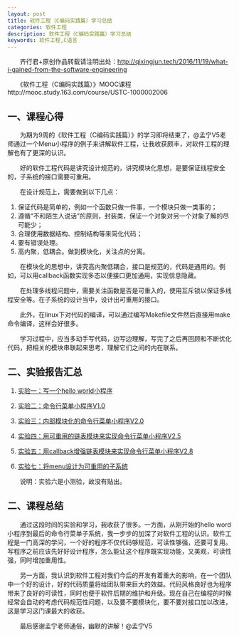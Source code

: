 ```yaml
---
layout: post
title: 软件工程（C编码实践篇）学习总结
categories: 软件工程
description: 软件工程（C编码实践篇）学习总结
keywords: 软件工程,C语言
---
```


　　齐行君+原创作品转载请注明出处：http://qixingjun.tech/2016/11/19/what-i-gained-from-the-software-engineering

　　《软件工程（C编码实践篇）》MOOC课程http://mooc.study.163.com/course/USTC-1000002006

## 一、课程心得
	
　　为期为9周的《软件工程（C编码实践篇）》的学习即将结束了，@孟宁V5老师通过一个Menu小程序的例子来讲解软件工程，让我收获颇丰，对软件工程的理解也有了更深的认识。

　　好的软件工程代码是讲究设计规范的，讲究模块化思想，是要保证线程安全的，子系统的接口需要可重用。

　　在设计规范上，需要做到以下几点：

1. 保证代码是简单的，例如一个函数只做一件事，一个模块只做一类事的；
2. 遵循“不和陌生人说话”的原则，封装类，保证一个对象对另一个对象了解的尽可能少；
3. 合理使用数据结构、控制结构等来简化代码；
4. 要有错误处理。
5. 高内聚，低耦合。做到模块化，关注点的分离。

　　在模块化的思想中，讲究高内聚低耦合，接口是规范的，代码是通用的。例如，可以用callback函数实现多态以便接口更加通用，实现信息隐藏。

　　在处理多线程问题中，需要关注函数是否是可重入的，使用互斥锁以保证多线程安全等。在子系统的设计当中，设计出可重用的接口。

　　此外，在linux下对代码的编译，可以通过编写Makefile文件然后直接用make命令编译，这样会好很多。

　　学习过程中，应当多动手写代码，边写边理解，写完了之后再回顾和不断优化代码，把相关的模块串联起来思考，理解它们之间的内在联系。

## 二、实验报告汇总

1. [实验一：写一个hello world小程序](https://www.shiyanlou.com/courses/reports/1244215)

2. [实验二：命令行菜单小程序V1.0](https://www.shiyanlou.com/courses/reports/1244951)

3. [实验三：内部模块化的命令行菜单小程序V2.0](https://www.shiyanlou.com/courses/reports/1245408)

4. [实验四：用可重用的链表模块来实现命令行菜单小程序V2.5](https://www.shiyanlou.com/courses/reports/1246360)

5. [实验五：用callback增强链表模块来实现命令行菜单小程序V2.8](https://www.shiyanlou.com/courses/reports/1246994)

6. [实验七：将menu设计为可重用的子系统](https://www.shiyanlou.com/courses/reports/1248043)

　　说明：实验六是小测验，故没有贴出。

## 二、课程总结

　　通过这段时间的实验和学习，我收获了很多。一方面，从刚开始的hello word小程序到最后的命令行菜单子系统，我一步步的加深了对软件工程的认识。软件工程是一门高深的学问，一个好的程序不仅代码够规范，可读性够强，还要可复用。写程序之前应该先好好设计程序，怎么能让这个程序既实现功能，又美观，可读性强，同时增加重用性。

　　另一方面，我认识到软件工程对我们今后的开发有着重大的影响，在一个团队中一个好的设计，好的代码质量将给团队带来巨大的效益。代码风格良好也为程序带来了良好的可读性，同时也便于软件后期的维护和升级。现在自己在编程的时候经常会自动的考虑代码规范性问题，以及要不要模块化，要不要对接口加以改进，这是学习这门课最大的收获。

　　最后感谢孟宁老师通俗，幽默的讲解！@孟宁V5
